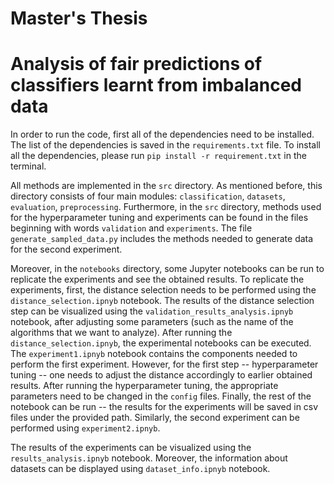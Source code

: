 # Master's Thesis 


# Analysis of fair predictions of classifiers learnt from imbalanced data


In order to run the code, first all of the dependencies need to be installed. The list of the dependencies is saved in the `requirements.txt` file. To install all the dependencies, please run `pip install -r requirement.txt` in the terminal.

All methods are implemented in the `src` directory. As mentioned before, this directory consists of four main modules: `classification`, `datasets`, `evaluation`, `preprocessing`. Furthermore, in the `src` directory, methods used for the hyperparameter tuning and experiments can be found in the files beginning with words `validation` and `experiments`. The file `generate_sampled_data.py` includes the methods needed to generate data for the second experiment.

Moreover, in the `notebooks` directory, some Jupyter notebooks can be run to replicate the experiments and see the obtained results.
To replicate the experiments, first, the distance selection needs to be performed using the `distance_selection.ipnyb` notebook. The results of the distance selection step can be visualized using the `validation_results_analysis.ipnyb` notebook, after adjusting some parameters (such as the name of the algorithms that we want to analyze). After running the `distance_selection.ipnyb`, the experimental notebooks can be executed. 
The `experiment1.ipnyb` notebook contains the components needed to perform the first experiment. However, for the first step -- hyperparameter tuning -- one needs to adjust the distance accordingly to earlier obtained results. After running the hyperparameter tuning, the appropriate parameters need to be changed in the `config` files. Finally, the rest of the notebook can be run -- the results for the experiments will be saved in csv files under the provided path. Similarly, the second experiment can be performed using `experiment2.ipnyb`. 

The results of the experiments can be visualized using the `results_analysis.ipnyb` notebook. Moreover, the information about datasets can be displayed using `dataset_info.ipnyb` notebook.
